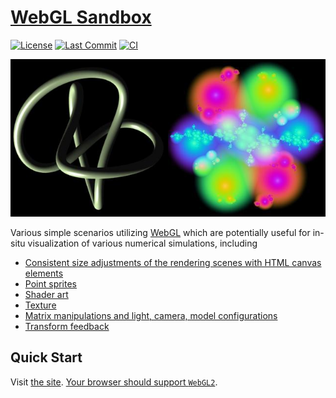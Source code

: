 # [WebGL Sandbox](https://naokihori.github.io/WebGLSandbox/)

[![License](https://img.shields.io/github/license/NaokiHori/WebGLSandbox)](https://opensource.org/license/mit/)
[![Last Commit](https://img.shields.io/github/last-commit/NaokiHori/WebGLSandbox/main)](https://github.com/NaokiHori/WebGLSandbox/commits/main)
[![CI](https://github.com/NaokiHori/WebGLSandbox/actions/workflows/ci.yml/badge.svg?branch=main)](https://github.com/NaokiHori/WebGLSandbox/actions/workflows/ci.yml)

[![CoverImage](https://github.com/NaokiHori/WebGLSandbox/blob/main/cover_image.jpg)](https://youtube.com/shorts/ZipSsWJK-c8)

Various simple scenarios utilizing [WebGL](https://www.khronos.org/webgl/) which are potentially useful for in-situ visualization of various numerical simulations, including

- [Consistent size adjustments of the rendering scenes with HTML canvas elements](https://naokihori.github.io/WebGLSandbox/FullScreen/index.html)
- [Point sprites](https://naokihori.github.io/WebGLSandbox/PointSprite/index.html)
- [Shader art](https://naokihori.github.io/WebGLSandbox/JuliaSet/index.html)
- [Texture](https://naokihori.github.io/WebGLSandbox/Scalar2D/index.html)
- [Matrix manipulations and light, camera, model configurations](https://naokihori.github.io/WebGLSandbox/ThreeDimensional/index.html)
- [Transform feedback](https://naokihori.github.io/WebGLSandbox/TransformFeedback/index.html)

## Quick Start

Visit [the site](https://naokihori.github.io/WebGLSandbox/).
[Your browser should support `WebGL2`](https://caniuse.com/?search=webgl2).

